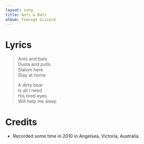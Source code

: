 ```yaml
---
layout: song
title: Ants & Bats
album: Teenage Gizzard
---
```


# Lyrics

> Ants and bats  
> Dusts and pulls  
> Slalom here  
> Stay at home  
>  
> A dirty bear  
> Is all I need  
> His tired eyes  
> Will help me sleep  

# Credits

* Recorded some time in 2010 in Angelsea, Victoria, Australia.  

